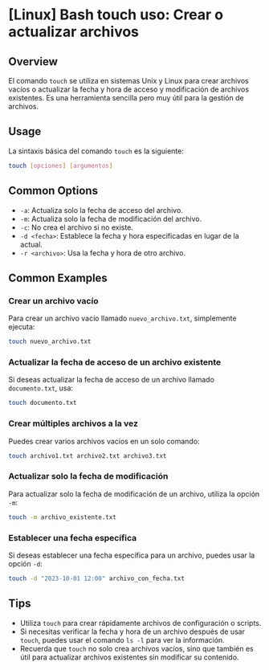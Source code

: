 # [Linux] Bash touch uso: Crear o actualizar archivos

## Overview
El comando `touch` se utiliza en sistemas Unix y Linux para crear archivos vacíos o actualizar la fecha y hora de acceso y modificación de archivos existentes. Es una herramienta sencilla pero muy útil para la gestión de archivos.

## Usage
La sintaxis básica del comando `touch` es la siguiente:

```bash
touch [opciones] [argumentos]
```

## Common Options
- `-a`: Actualiza solo la fecha de acceso del archivo.
- `-m`: Actualiza solo la fecha de modificación del archivo.
- `-c`: No crea el archivo si no existe.
- `-d <fecha>`: Establece la fecha y hora especificadas en lugar de la actual.
- `-r <archivo>`: Usa la fecha y hora de otro archivo.

## Common Examples

### Crear un archivo vacío
Para crear un archivo vacío llamado `nuevo_archivo.txt`, simplemente ejecuta:

```bash
touch nuevo_archivo.txt
```

### Actualizar la fecha de acceso de un archivo existente
Si deseas actualizar la fecha de acceso de un archivo llamado `documento.txt`, usa:

```bash
touch documento.txt
```

### Crear múltiples archivos a la vez
Puedes crear varios archivos vacíos en un solo comando:

```bash
touch archivo1.txt archivo2.txt archivo3.txt
```

### Actualizar solo la fecha de modificación
Para actualizar solo la fecha de modificación de un archivo, utiliza la opción `-m`:

```bash
touch -m archivo_existente.txt
```

### Establecer una fecha específica
Si deseas establecer una fecha específica para un archivo, puedes usar la opción `-d`:

```bash
touch -d "2023-10-01 12:00" archivo_con_fecha.txt
```

## Tips
- Utiliza `touch` para crear rápidamente archivos de configuración o scripts.
- Si necesitas verificar la fecha y hora de un archivo después de usar `touch`, puedes usar el comando `ls -l` para ver la información.
- Recuerda que `touch` no solo crea archivos vacíos, sino que también es útil para actualizar archivos existentes sin modificar su contenido.